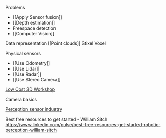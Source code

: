 
Problems
* [[Apply Sensor fusion]]
* [[Depth estimation]]
* Freespace detection
* [[Computer Vision]]

Data representation
[[Point clouds]]
Stixel
Voxel

Physical sensors
* [[Use Odometry]]
* [[Use Lidar]]
* [[Use Radar]]
* [[Use Stereo Camera]]

[Low Cost 3D Workshop](https://lc3d.fbk.eu/)

Camera basics

[Perception sensor industry](https://www.linkedin.com/posts/open-source-robotics-foundation_lidar-radar-depthsensors-activity-7039280322772959232-iNw9?utm_source=share&utm_medium=member_android)

Best free resources to get started - William Sitch
https://www.linkedin.com/pulse/best-free-resources-get-started-robotic-perception-william-sitch
